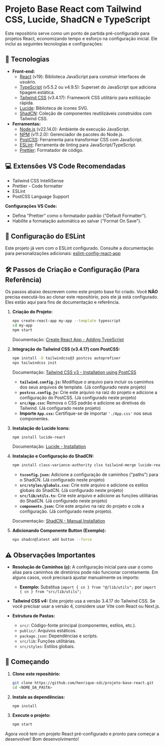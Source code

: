 # Projeto Base React com Tailwind CSS, Lucide, ShadCN e TypeScript

Este repositório serve como um ponto de partida pré-configurado para projetos React, economizando tempo e esforço na configuração inicial. Ele inclui as seguintes tecnologias e configurações:

## 🚀 Tecnologias

*   **Front-end:**
    *   [React](https://react.dev/) (v19): Biblioteca JavaScript para construir interfaces de usuário.
    *   [TypeScript](https://www.typescriptlang.org/) (v5.5.2 ou v4.9.5): Superset do JavaScript que adiciona tipagem estática.
    *   [Tailwind CSS](https://v3.tailwindcss.com/) (v3.4.17): Framework CSS utilitário para estilização rápida.
    *   [Lucide](https://lucide.dev/): Biblioteca de ícones SVG.
    *   [ShadCN](https://ui.shadcn.com/): Coleção de componentes reutilizáveis construídos com Tailwind CSS.
*   **Ferramentas:**
    *   [Node.js](https://nodejs.org/) (v22.14.0): Ambiente de execução JavaScript.
    *   [NPM](https://www.npmjs.com/) (v11.2.0): Gerenciador de pacotes do Node.js.
    *   [PostCSS](https://postcss.org/): Ferramenta para transformar CSS com JavaScript.
    *   [ESLint](https://eslint.org/): Ferramenta de linting para JavaScript/TypeScript.
    *   [Prettier](https://prettier.io/): Formatador de código.

## 💻 Extensões VS Code Recomendadas

*   Tailwind CSS IntelliSense
*   Prettier - Code formatter
*   ESLint
*   PostCSS Language Support

**Configurações VS Code:**

*   Defina "Prettier" como o formatador padrão ("Default Formatter").
*   Habilite a formatação automática ao salvar ("Format On Save").

## 📝 Configuração do ESLint

Este projeto já vem com o ESLint configurado.  Consulte a documentação para personalizações adicionais: [eslint-config-react-app](https://www.npmjs.com/package/eslint-config-react-app)

## 🛠️ Passos de Criação e Configuração (Para Referência)

Os passos abaixo descrevem como este projeto base foi criado.  Você **NÃO** precisa executá-los ao clonar este repositório, pois ele já está configurado.  Eles estão aqui para fins de documentação e referência.

1.  **Criação do Projeto:**
    ```bash
    npx create-react-app my-app --template typescript
    cd my-app
    npm start
    ```
    Documentação: [Create React App - Adding TypeScript](https://create-react-app.dev/docs/adding-typescript/)

2.  **Integração do Tailwind CSS (v3.4.17) com PostCSS:**
    ```bash
    npm install -D tailwindcss@3 postcss autoprefixer
    npx tailwindcss init
    ```
    Documentação: [Tailwind CSS v3 - Installation using PostCSS](https://v3.tailwindcss.com/docs/installation/using-postcss)

    *   **`tailwind.config.js`:**  Modifique o arquivo para incluir os caminhos dos seus arquivos de template.  (Já configurado neste projeto)
    *   **`postcss.config.js`:**  Crie este arquivo na raiz do projeto e adicione a configuração do PostCSS. (Já configurado neste projeto)
    *   **`src/App.css`:**  Remova o CSS padrão e adicione as diretivas do Tailwind.  (Já configurado neste projeto)
    *   **Importe `App.css`:**  Certifique-se de importar `'./App.css'` nos seus componentes.

3.  **Instalação do Lucide Icons:**
    ```bash
    npm install lucide-react
    ```
    Documentação: [Lucide - Installation](https://lucide.dev/guide/installation)

4.  **Instalação e Configuração do ShadCN:**
    ```bash
    npm install class-variance-authority clsx tailwind-merge lucide-react tw-animate-css
    ```
    *   **`tsconfig.json`:**  Adicione a configuração de caminhos ("paths") para o ShadCN. (Já configurado neste projeto)
    *   **`src/styles/globals.css`:**  Crie este arquivo e adicione os estilos globais do ShadCN. (Já configurado neste projeto)
    *   **`src/lib/utils.ts`:**  Crie este arquivo e adicione as funções utilitárias do ShadCN. (Já configurado neste projeto)
    *   **`components.json`:** Crie este arquivo na raiz do projeto e cole a configuração. (Já configurado neste projeto).
    
    Documentação: [ShadCN - Manual Installation](https://ui.shadcn.com/docs/installation/manual)

5. **Adicionando Componente Button (Exemplo):**
    ```bash
    npx shadcn@latest add button --force
    ```
    

## ⚠️ Observações Importantes

*   **Resolução de Caminhos (`@`):**  A configuração inicial para usar `@` como alias para caminhos de diretórios pode não funcionar corretamente.  Em alguns casos, você precisará ajustar manualmente os imports:
    *   **Exemplo:**  Substitua `import { cn } from "@/lib/utils";` por `import { cn } from "src/lib/utils";`

*   **Tailwind CSS v4:**  Este projeto usa a versão 3.4.17 do Tailwind CSS.  Se você precisar usar a versão 4, considere usar Vite com React ou Next.js.

*   **Estrutura de Pastas:**
    *   `src/`:  Código-fonte principal (componentes, estilos, etc.).
    *   `public/`:  Arquivos estáticos.
    *   `package.json`:  Dependências e scripts.
    *   `src/lib`: Funções utilitárias.
    *   `src/styles`: Estilos globais.

## 🏁 Começando

1.  **Clone este repositório:**
    ```bash
    git clone https://github.com/henrique-sdc/projeto-base-react.git
    cd <NOME_DA_PASTA>
    ```

2.  **Instale as dependências:**
    ```bash
    npm install
    ```

3.  **Execute o projeto:**
    ```bash
    npm start
    ```

Agora você tem um projeto React pré-configurado e pronto para começar a desenvolver! Bom desenvolvimento!
